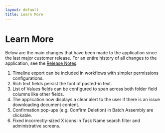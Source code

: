 ```yaml
---
layout: default
title: Learn More
---
```

# Learn More
Below are the  main changes that have been made to the application since the last major customer release.  For an entire history of all changes to the application, see the [Release Notes](/release-notes/).

1. Timeline export can be included in workflows with simpler permissions configurations.
2. Rich text fields persist the font of pasted-in text.
3. List of Values fields can be configured to span across both folder field columns like other fields.
4. The application now displays a clear alert to the user if there is an issue downloading document content.
5. Confirmation pop-ups (e.g. Confirm Deletion) in Batch Assembly are clickable.
6. Fixed incorrectly-sized X icons in Task Name search filter and administrative screens.